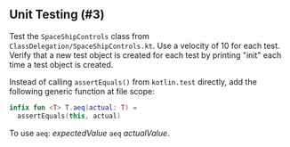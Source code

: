 ## Unit Testing (#3)

Test the `SpaceShipControls` class from `ClassDelegation/SpaceShipControls.kt`.
Use a velocity of 10 for each test. Verify that a new test object is created
for each test by printing "init" each time a test object is created.

Instead of calling `assertEquals()` from `kotlin.test` directly, add the
following generic function at file scope:

```kotlin
infix fun <T> T.aeq(actual: T) =
  assertEquals(this, actual)
```

To use `aeq`: *expectedValue* `aeq` *actualValue*.
